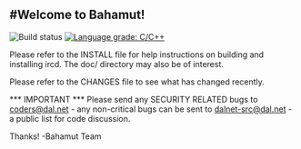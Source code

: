 #Welcome to Bahamut!
-------------------
![Build status](https://github.com/DALnet/bahamut/workflows/C/C++%20CI/badge.svg)
[![Language grade: C/C++](https://img.shields.io/lgtm/grade/cpp/g/DALnet/bahamut.svg?logo=lgtm&logoWidth=18)](https://lgtm.com/projects/g/DALnet/bahamut/context:cpp)

Please refer to the INSTALL file for help instructions on building and
installing ircd.  The doc/ directory may also be of interest.

Please refer to the CHANGES file to see what has changed recently.

*** IMPORTANT ***
Please send any SECURITY RELATED bugs to coders@dal.net - any 
non-critical bugs can be sent to dalnet-src@dal.net - a public list
for code discussion.

Thanks!
-Bahamut Team

